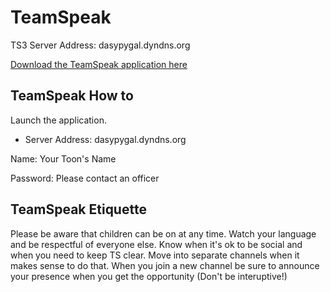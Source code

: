 # TeamSpeak

TS3 Server Address: dasypygal.dyndns.org

[Download the TeamSpeak application here](http://www.goteamspeak.com/?page=downloads )

## TeamSpeak How to
Launch the application.

* Server Address: dasypygal.dyndns.org

Name: Your Toon's Name

Password: Please contact an officer  


## TeamSpeak Etiquette

Please be aware that children can be on at any time. Watch your language and be respectful of everyone else. Know when it's ok to be social and when you need to keep TS clear. Move into separate channels when it makes sense to do that. When you join a new channel be sure to announce your presence when you get the opportunity (Don't be interuptive!)